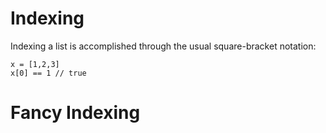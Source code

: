 # Indexing 

Indexing a list is accomplished through the usual square-bracket notation:

```
x = [1,2,3]
x[0] == 1 // true
```

# Fancy Indexing




